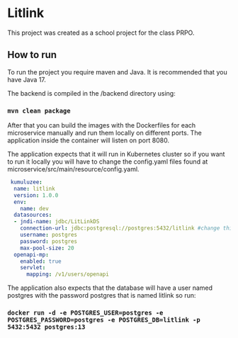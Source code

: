 # Litlink

This project was created as a school project for the class PRPO.

## How to run

To run the project you require maven and Java. It is recommended that you have Java 17.

The backend is compiled in the /backend directory using:

### `mvn clean package`

After that you can build the images with the Dockerfiles for each microservice manually and run them locally on different ports.
The application inside the container will listen on port 8080.

The application expects that it will run in Kubernetes cluster so if you want to run it locally you will have to change the config.yaml files found at microservice/src/main/resource/config.yaml.

``` yaml
 kumuluzee:
  name: litlink
  version: 1.0.0
  env:
    name: dev
  datasources:
  - jndi-name: jdbc/LitLinkDS
    connection-url: jdbc:postgresql://postgres:5432/litlink #change this line to: connection-url: jdbc:postgresql://localhost:5432/litlink
    username: postgres
    password: postgres
    max-pool-size: 20
  openapi-mp:
    enabled: true
    servlet:
      mapping: /v1/users/openapi
```

The application also expects that the database will have a user named postgres with the password postgres that is named litlink so run:

### `docker run -d -e POSTGRES_USER=postgres -e POSTGRES_PASSWORD=postgres -e POSTGRES_DB=litlink -p 5432:5432 postgres:13`
